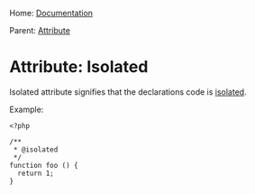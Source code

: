 
Home: [Documentation](/documentation/index.md)

Parent: [Attribute](/documentation/attribute/index.md)


Attribute: Isolated
===================

Isolated attribute signifies that the declarations code is [isolated](/documentation/glossary/isolation.md).

Example:

    <?php

    /**
     * @isolated
     */
    function foo () {
      return 1;
    }
